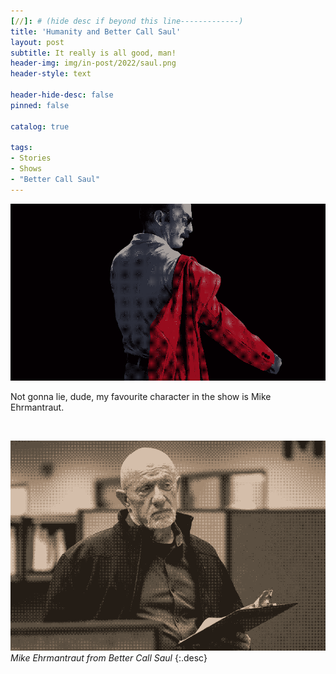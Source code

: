 ```yaml
---
[//]: # (hide desc if beyond this line-------------)
title: 'Humanity and Better Call Saul'
layout: post
subtitle: It really is all good, man!
header-img: img/in-post/2022/saul.png
header-style: text

header-hide-desc: false
pinned: false

catalog: true

tags:
- Stories
- Shows
- "Better Call Saul"
---
```


![Gene becoming Saul again](/img/in-post/2022/saul.png)

Not gonna lie, dude, my favourite character in the show is Mike Ehrmantraut.

<br>

![Mike pretending to be a consultant](/img/in-post/2022/mike.png)
*Mike Ehrmantraut from Better Call Saul*
{:.desc}

